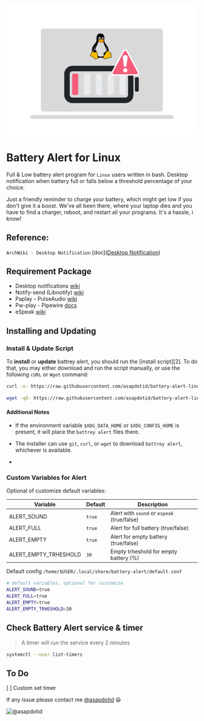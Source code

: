 <p align="center">
    <img src="assets/battery-alert-linux.png" width="600" />
</p>

# Battery Alert for Linux

Full & Low battery alert program for `Linux` users written in bash.
Desktop notification when battery full or falls below a threshold percentage of your choice.

Just a friendly reminder to charge your battery, which might get low if you don't give it a boost. We've all been there, where your laptop dies and you have to find a charger, reboot, and restart all your programs. It's a hassle, i know!

## Reference:

`ArchWiki - Desktop Notification` [doc]([Desktop Notification](https://wiki.archlinux.org/title/Desktop_notifications))

## Requirement Package

-   Desktop notifications [wiki](https://wiki.archlinux.org/title/Desktop_notifications)
-   Notify-send (Libnotify) [wiki](https://man.archlinux.org/man/notify-send.1.en)
-   Paplay - PulseAudio [wiki](https://linux.die.net/man/1/paplay)
-   Pw-play - Pipewire [docs](https://docs.pipewire.org/page_man_pw-cat_1.html)
-   eSpeak [wiki](https://espeak.sourceforge.net/)

## Installing and Updating

### Install & Update Script

To **install** or **update** battrey alert, you should run the [install script][2]. To do that, you may either download and run the script manually, or use the following `cURL` or `Wget` command:

```sh
curl -o- https://raw.githubusercontent.com/asapdotid/battery-alert-linux/refs/heads/main/install.sh | bash
```

```sh
wget -qO- https://raw.githubusercontent.com/asapdotid/battery-alert-linux/refs/heads/main/install.sh | bash
```

#### Additional Notes

-   If the environment variable `$XDG_DATA_HOME` or `$XDG_CONFIG_HOME` is present, it will place the `battrey alert` files there.</sub>

-   The installer can use `git`, `curl`, or `wget` to download `battrey alert`, whichever is available.
-

### Custom Variables for Alert

Optional of customize default variables:

| Variable              | Default | Description                                 |
| --------------------- | ------- | ------------------------------------------- |
| ALERT_SOUND           | `true`  | Alert with `sound` or `espeak` (true/false) |
| ALERT_FULL            | `true`  | Alert for full battery (true/false)         |
| ALERT_EMPTY           | `true`  | Alert for empty battery (true/false)        |
| ALERT_EMPTY_TRHESHOLD | `30`    | Empty trheshold for empty battery (%)       |

Default config `/home/$USER/.local/share/battery-alert/default.conf`

```bash
# default variables, optional for customize
ALERT_SOUND=true
ALERT_FULL=true
ALERT_EMPTY=true
ALERT_EMPTY_TRHESHOLD=30
```

## Check Battery Alert service & timer

> A timer will run the service every 2 minutes

```bash
systemctl --user list-timers
```

## To Do

[ ] Custom set timer

If any issue please contact me [@asapdotid](mailto:asapdotid@gmail.com) 😃

<img class="float-left rounded-2 avatar-user" src="https://avatars.githubusercontent.com/u/34257858?s=96&amp;v=4" width="48" height="48" alt="@asapdotid">
